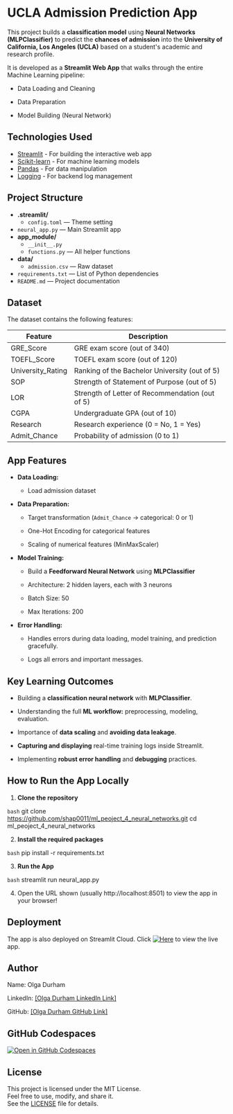 # UCLA Admission Prediction App

This project builds a **classification model** using **Neural Networks (MLPClassifier)** to predict the **chances of admission** into the **University of California, Los Angeles (UCLA)** based on a student's academic and research profile.

It is developed as a **Streamlit Web App** that walks through the entire Machine Learning pipeline:

- Data Loading and Cleaning

- Data Preparation

- Model Building (Neural Network)

## Technologies Used

- [Streamlit](https://streamlit.io/) - For building the interactive web app
- [Scikit-learn](https://scikit-learn.org/) - For machine learning models
- [Pandas](https://pandas.pydata.org/) - For data manipulation
- [Logging](https://docs.python.org/3/library/logging.html) - For backend log management

## Project Structure

- **.streamlit/**
  - `config.toml` — Theme setting
- `neural_app.py` — Main Streamlit app
- **app_module/**
  - `__init__.py`
  - `functions.py` — All helper functions
- **data/**
  - `admission.csv` — Raw dataset
- `requirements.txt` — List of Python dependencies
- `README.md` — Project documentation

## Dataset

The dataset contains the following features:

| Feature	         | Description                                     |
|--------------------|-------------------------------------------------|
| GRE_Score	         | GRE exam score (out of 340)                     |
| TOEFL_Score	     | TOEFL exam score (out of 120)                   |
| University_Rating	 | Ranking of the Bachelor University (out of 5)   |
| SOP	             | Strength of Statement of Purpose (out of 5)     |
| LOR	             | Strength of Letter of Recommendation (out of 5) |
| CGPA	             | Undergraduate GPA (out of 10)                   |
| Research	         | Research experience (0 = No, 1 = Yes)           |
| Admit_Chance	     | Probability of admission (0 to 1)               |

## App Features
- **Data Loading:**

    - Load admission dataset

- **Data Preparation:**

    - Target transformation (`Admit_Chance` → categorical: 0 or 1)

    - One-Hot Encoding for categorical features

    - Scaling of numerical features (MinMaxScaler)

- **Model Training:**

    - Build a **Feedforward Neural Network** using **MLPClassifier**

    - Architecture: 2 hidden layers, each with 3 neurons

    - Batch Size: 50

    - Max Iterations: 200

- **Error Handling:**

    - Handles errors during data loading, model training, and prediction gracefully.

    - Logs all errors and important messages.

## Key Learning Outcomes
- Building a **classification neural network** with **MLPClassifier**.

- Understanding the full **ML workflow:** preprocessing, modeling, evaluation.

- Importance of **data scaling** and **avoiding data leakage**.

- **Capturing and displaying** real-time training logs inside Streamlit.

- Implementing **robust error handling** and **debugging** practices.

## How to Run the App Locally

1. **Clone the repository**

```bash```
git clone https://github.com/shap0011/ml_peoject_4_neural_networks.git
cd ml_peoject_4_neural_networks

2. **Install the required packages**

```bash```
    pip install -r requirements.txt

3. **Run the App**

```bash```
streamlit run neural_app.py

4. Open the URL shown (usually http://localhost:8501) to view the app in your browser!

## Deployment
The app is also deployed on Streamlit Cloud.
Click [![Here](https://static.streamlit.io/badges/streamlit_badge_black_white.svg)](https://ucla-admission-prediction-app-shap0011.streamlit.app/) to view the live app.

## Author
Name: Olga Durham

LinkedIn: [\[Olga Durham LinkedIn Link\]](https://www.linkedin.com/in/olga-durham/)

GitHub: [\[Olga Durham GitHub Link\]](https://github.com/shap0011)


## GitHub Codespaces

[![Open in GitHub Codespaces](https://github.com/codespaces/badge.svg)](https://literate-potato-w5v6wwwrvpj357qx.github.dev/)

## License

This project is licensed under the MIT License.  
Feel free to use, modify, and share it.  
See the [LICENSE](./LICENSE) file for details.